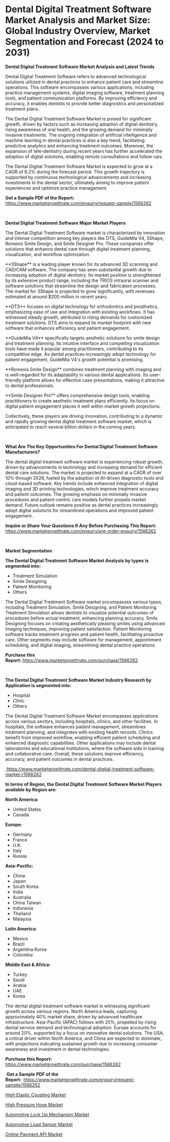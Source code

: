 <p><h1>Dental Digital Treatment Software Market Analysis and Market Size: Global Industry Overview, Market Segmentation and Forecast (2024 to 2031)</h1></p><p><strong>Dental Digital Treatment Software Market Analysis and Latest Trends</strong></p>
<p><p>Dental Digital Treatment Software refers to advanced technological solutions utilized in dental practices to enhance patient care and streamline operations. This software encompasses various applications, including practice management systems, digital imaging software, treatment planning tools, and patient communication platforms. By improving efficiency and accuracy, it enables dentists to provide better diagnostics and personalized treatment plans.</p><p>The Dental Digital Treatment Software Market is poised for significant growth, driven by factors such as increasing adoption of digital dentistry, rising awareness of oral health, and the growing demand for minimally invasive treatments. The ongoing integration of artificial intelligence and machine learning in dental practices is also a key trend, facilitating predictive analytics and enhancing treatment outcomes. Moreover, the expansion of tele-dentistry during recent years has further accelerated the adoption of digital solutions, enabling remote consultations and follow-ups.</p><p>The Dental Digital Treatment Software Market is expected to grow at a CAGR of 8.2% during the forecast period. This growth trajectory is supported by continuous technological advancements and increasing investments in the dental sector, ultimately aiming to improve patient experiences and optimize practice management.</p></p>
<p><strong>Get a Sample PDF of the Report:&nbsp;</strong> <a href="https://www.marketgrowthrate.com/enquiry/request-sample/1566262">https://www.marketgrowthrate.com/enquiry/request-sample/1566262</a></p>
<p>&nbsp;</p>
<p><strong>Dental Digital Treatment Software Major Market Players</strong></p>
<p><p>The Dental Digital Treatment Software market is characterized by innovation and intense competition among key players like DTS, GuideMia V4, 3Shape, Romexis Smile Design, and Smile Designer Pro. These companies offer solutions that enhance dental care through digital treatment planning, visualization, and workflow optimization.</p><p>**3Shape** is a leading player known for its advanced 3D scanning and CAD/CAM software. The company has seen substantial growth due to increasing adoption of digital dentistry. Its market position is strengthened by its extensive product range, including the TRIOS intraoral scanner and software solutions that streamline the design and fabrication processes. The market for 3Shape is projected to grow significantly, with revenues estimated at around $200 million in recent years.</p><p>**DTS** focuses on digital technology for orthodontics and prosthetics, emphasizing ease of use and integration with existing workflows. It has witnessed steady growth, attributed to rising demands for customized treatment solutions. DTS aims to expand its market footprint with new software that enhances efficiency and patient engagement.</p><p>**GuideMia V4** specifically targets aesthetic solutions for smile design and treatment planning. Its intuitive interface and compelling visualization tools have made it popular among practitioners, contributing to its competitive edge. As dental practices increasingly adopt technology for patient engagement, GuideMia V4's growth potential is promising.</p><p>**Romexis Smile Design** combines treatment planning with imaging and is well-regarded for its adaptability in various dental applications. Its user-friendly platform allows for effective case presentations, making it attractive to dental professionals.</p><p>**Smile Designer Pro** offers comprehensive design tools, enabling practitioners to create aesthetic treatment plans efficiently. Its focus on digital patient engagement places it well within market growth projections.</p><p>Collectively, these players are driving innovation, contributing to a dynamic and rapidly growing dental digital treatment software market, which is anticipated to reach several billion dollars in the coming years.</p></p>
<p>&nbsp;</p>
<p><strong>What Are The Key Opportunities For Dental Digital Treatment Software Manufacturers?</strong></p>
<p><p>The dental digital treatment software market is experiencing robust growth, driven by advancements in technology and increasing demand for efficient dental care solutions. The market is projected to expand at a CAGR of over 10% through 2028, fueled by the adoption of AI-driven diagnostic tools and cloud-based software. Key trends include enhanced integration of digital imaging and 3D printing technologies, which improve treatment accuracy and patient outcomes. The growing emphasis on minimally invasive procedures and patient-centric care models further propels market demand. Future outlook remains positive as dental practices increasingly adopt digital solutions for streamlined operations and improved patient engagement.</p></p>
<p><strong>Inquire or Share Your Questions If Any Before Purchasing This Report:</strong> <a href="https://www.marketgrowthrate.com/enquiry/pre-order-enquiry/1566262">https://www.marketgrowthrate.com/enquiry/pre-order-enquiry/1566262</a></p>
<p>&nbsp;</p>
<p><strong>Market Segmentation</strong></p>
<p><strong>The Dental Digital Treatment Software Market Analysis by types is segmented into:</strong></p>
<p><ul><li>Treatment Simulation</li><li>Smile Designing</li><li>Patient Monitoring</li><li>Others</li></ul></p>
<p><p>The Dental Digital Treatment Software market encompasses various types, including Treatment Simulation, Smile Designing, and Patient Monitoring. Treatment Simulation allows dentists to visualize potential outcomes of procedures before actual treatment, enhancing planning accuracy. Smile Designing focuses on creating aesthetically pleasing smiles using advanced imaging techniques, improving patient satisfaction. Patient Monitoring software tracks treatment progress and patient health, facilitating proactive care. Other segments may include software for management, appointment scheduling, and digital imaging, streamlining dental practice operations.</p></p>
<p><strong>Purchase this Report:&nbsp;</strong><a href="https://www.marketgrowthrate.com/purchase/1566262">https://www.marketgrowthrate.com/purchase/1566262</a></p>
<p>&nbsp;</p>
<p><strong>The Dental Digital Treatment Software Market Industry Research by Application is segmented into:</strong></p>
<p><ul><li>Hospital</li><li>Clinic</li><li>Others</li></ul></p>
<p><p>The Dental Digital Treatment Software Market encompasses applications across various sectors, including hospitals, clinics, and other facilities. In hospitals, the software enhances patient management, streamlines treatment planning, and integrates with existing health records. Clinics benefit from improved workflow, enabling efficient patient scheduling and enhanced diagnostic capabilities. Other applications may include dental laboratories and educational institutions, where the software aids in training and collaborative care. Overall, these solutions improve efficiency, accuracy, and patient outcomes in dental practices.</p></p>
<p><a href="https://www.marketgrowthrate.com/dental-digital-treatment-software-market-r1566262">&nbsp;https://www.marketgrowthrate.com/dental-digital-treatment-software-market-r1566262</a></p>
<p><strong>In terms of Region, the Dental Digital Treatment Software Market Players available by Region are:</strong></p>
<p>
    <p> <strong> North America: </strong>
        <ul>
            <li>United States</li>
            <li>Canada</li>
        </ul>
        </p> 
    <p> <strong> Europe: </strong>
        <ul>
            <li>Germany</li>
            <li>France</li>
            <li>U.K.</li>
            <li>Italy</li>
            <li>Russia</li>
        </ul>
        </p> 
    <p> <strong> Asia-Pacific: </strong>
        <ul>
            <li>China</li>
            <li>Japan</li>
            <li>South Korea</li>
            <li>India</li>
            <li>Australia</li>
            <li>China Taiwan</li>
            <li>Indonesia</li>
            <li>Thailand</li>
            <li>Malaysia</li>
        </ul>
        </p> 
    <p> <strong> Latin America: </strong>
        <ul>
            <li>Mexico</li>
            <li>Brazil</li>
            <li>Argentina Korea</li>
            <li>Colombia</li>
        </ul>
        </p> 
    <p> <strong> Middle East & Africa: </strong>
        <ul>
            <li>Turkey</li>
            <li>Saudi</li>
            <li>Arabia</li>
            <li>UAE</li>
            <li>Korea</li>
        </ul>
    </p>
    </p>
<p><p>The dental digital treatment software market is witnessing significant growth across various regions. North America leads, capturing approximately 40% market share, driven by advanced healthcare infrastructure. Asia-Pacific (APAC) follows with 25%, propelled by rising dental service demand and technological adoption. Europe accounts for around 20%, supported by a focus on innovative dental solutions. The USA, a critical driver within North America, and China are expected to dominate, with projections indicating sustained growth due to increasing consumer awareness and investment in dental technologies.</p></p>
<p><strong>Purchase this Report: </strong><a href="https://www.marketgrowthrate.com/purchase/1566262">https://www.marketgrowthrate.com/purchase/1566262</a></p>
<p>&nbsp;<strong>Get a Sample PDF of the Report:&nbsp;&nbsp;</strong><a href="https://www.marketgrowthrate.com/enquiry/request-sample/1566262">https://www.marketgrowthrate.com/enquiry/request-sample/1566262</a></p>
<p><strong></strong></p>
<p><p><a href="https://issuu.com/reportprime-2/docs/high-elastic-coupling-market-size-2_fa8ba59881cf0d">High Elastic Coupling Market</a></p><p><a href="https://www.linkedin.com/pulse/pioneering-growth-analyzing-global-high-pressure-hose-market-c9l7f?trackingId=YeiA8Ea4QjCC9cKKepaPQw%3D%3D">High Pressure Hose Market</a></p><p><a href="https://medium.com/@test11.4/deep-dive-into-the-automotive-lock-up-mechanism-market-itstrends-market-segmentation-and-972e46b745db?postPublishedType=repub">Automotive Lock Up Mechanism Market</a></p><p><a href="https://medium.com/@test11.4/global-automotive-load-sensor-market-size-is-expected-to-experience-a-cagr-of-9-2-6f0e66ec35fe">Automotive Load Sensor Market</a></p><p><a href="https://www.linkedin.com/pulse/online-payment-api-market-size-growing-cagr-104-report-covers-jirof?trackingId=Tsfk3yM9RKa%2BmfwtWlLHqQ%3D%3D">Online Payment API Market</a></p></p>